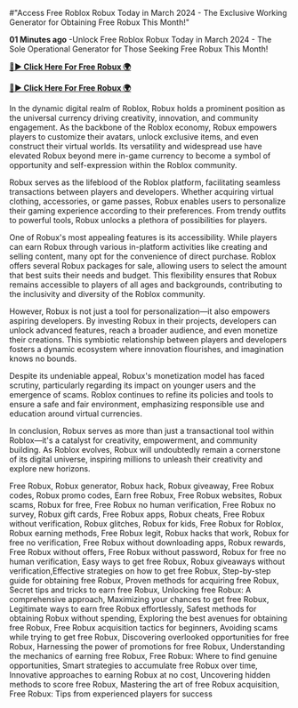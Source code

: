 #"Access Free Roblox Robux Today in March 2024 - The Exclusive Working Generator for Obtaining Free Robux This Month!"

**01 Minutes ago** -Unlock Free Roblox Robux Today in March 2024 - The Sole Operational Generator for Those Seeking Free Robux This Month!

[**🔴► Click Here For Free Robux 🌍**](https://moroccino.github.io/roblox)

[**🔴► Click Here For Free Robux 🌍**](https://moroccino.github.io/roblox)
 
In the dynamic digital realm of Roblox, Robux holds a prominent position as the universal currency driving creativity, innovation, and community engagement. As the backbone of the Roblox economy, Robux empowers players to customize their avatars, unlock exclusive items, and even construct their virtual worlds. Its versatility and widespread use have elevated Robux beyond mere in-game currency to become a symbol of opportunity and self-expression within the Roblox community.

Robux serves as the lifeblood of the Roblox platform, facilitating seamless transactions between players and developers. Whether acquiring virtual clothing, accessories, or game passes, Robux enables users to personalize their gaming experience according to their preferences. From trendy outfits to powerful tools, Robux unlocks a plethora of possibilities for players.

One of Robux's most appealing features is its accessibility. While players can earn Robux through various in-platform activities like creating and selling content, many opt for the convenience of direct purchase. Roblox offers several Robux packages for sale, allowing users to select the amount that best suits their needs and budget. This flexibility ensures that Robux remains accessible to players of all ages and backgrounds, contributing to the inclusivity and diversity of the Roblox community.

However, Robux is not just a tool for personalization—it also empowers aspiring developers. By investing Robux in their projects, developers can unlock advanced features, reach a broader audience, and even monetize their creations. This symbiotic relationship between players and developers fosters a dynamic ecosystem where innovation flourishes, and imagination knows no bounds.

Despite its undeniable appeal, Robux's monetization model has faced scrutiny, particularly regarding its impact on younger users and the emergence of scams. Roblox continues to refine its policies and tools to ensure a safe and fair environment, emphasizing responsible use and education around virtual currencies.

In conclusion, Robux serves as more than just a transactional tool within Roblox—it's a catalyst for creativity, empowerment, and community building. As Roblox evolves, Robux will undoubtedly remain a cornerstone of its digital universe, inspiring millions to unleash their creativity and explore new horizons.

Free Robux, Robux generator, Robux hack, Robux giveaway, Free Robux codes, Robux promo codes, Earn free Robux, Free Robux websites, Robux scams, Robux for free, Free Robux no human verification, Free Robux no survey, Robux gift cards, Free Robux apps, Robux cheats, Free Robux without verification, Robux glitches, Robux for kids, Free Robux for Roblox, Robux earning methods, Free Robux legit, Robux hacks that work, Robux for free no verification, Free Robux without downloading apps, Robux rewards, Free Robux without offers, Free Robux without password, Robux for free no human verification, Easy ways to get free Robux, Robux giveaways without verification,Effective strategies on how to get free Robux, Step-by-step guide for obtaining free Robux, Proven methods for acquiring free Robux, Secret tips and tricks to earn free Robux, Unlocking free Robux: A comprehensive approach, Maximizing your chances to get free Robux, Legitimate ways to earn free Robux effortlessly, Safest methods for obtaining Robux without spending, Exploring the best avenues for obtaining free Robux, Free Robux acquisition tactics for beginners, Avoiding scams while trying to get free Robux, Discovering overlooked opportunities for free Robux, Harnessing the power of promotions for free Robux, Understanding the mechanics of earning free Robux, Free Robux: Where to find genuine opportunities, Smart strategies to accumulate free Robux over time, Innovative approaches to earning Robux at no cost, Uncovering hidden methods to score free Robux, Mastering the art of free Robux acquisition, Free Robux: Tips from experienced players for success
